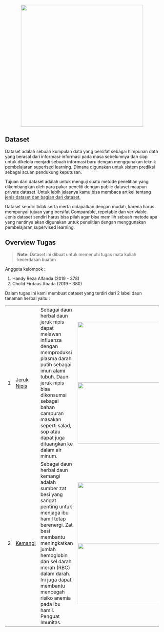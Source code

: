 <p align="center"><a href="https://laravel.com" target="_blank"><img src="https://images.squarespace-cdn.com/content/v1/5f47ace076731e4c0243506b/1613553171234-ZUSGE9QEWEOGYSPV5A8L/20210215+AI.png" width="400"></a></p>

## Dataset

  Dataset adalah sebuah kumpulan data yang bersifat sebagai himpunan data yang berasal dari informasi-informasi pada masa sebelumnya dan siap untuk dikelola menjadi sebuah informasi baru dengan menggunakan teknik pembelajaran superised learning. Dimana digunakan untuk sistem prediksi sebagai acuan pendukung keputusan.

  Tujuan dari dataset adalah untuk menguji suatu metode penelitian yang dikembangkan oleh para pakar peneliti dengan public dataset maupun private dataset. Untuk lebih jelasnya kamu bisa membaca artikel tentang <a href="https://www.pengalaman-edukasi.com/2020/06/dataset-adalah-data-untuk-data-mining.html"> jenis dataset dan bagian dari dataset.</a>

  Dataset sendiri tidak serta merta didapatkan dengan mudah, karena harus mempunyai tujuan yang bersifat Comparable, repetable dan veriviable. Jenis dataset sendiri harus bisa pilah agar bisa memilih sebuah metode apa yang nantinya akan digunakan untuk penelitian dengan menggunakan pembelajaran supervised learning.


## Overview Tugas 

> **Note:** Dataset ini dibuat untuk memenuhi tugas mata kuliah kecerdasan buatan 

Anggota kelompok :
1. Handy Reza Alfanda   (2019 - 378)
2. Cholid Firdaus Abada (2019 - 380)

Dalam tugas ini kami membuat dataset yang terdiri dari 2 label daun tanaman herbal yaitu :

<table style="width:100%">
  <tr>
    <td>1</td>
    <td><a href="https://id.wikipedia.org/wiki/Jeruk_nipis">Jeruk Nipis</a></td>
    <td>Sebagai daun herbal daun jeruk nipis dapat melawan influenza dengan memproduksi plasma darah putih sebagai imun alami tubuh. Daun jeruk nipis bisa dikonsumsi sebagai bahan campuran masakan seperti salad, sop atau dapat juga dituangkan ke dalam air minum. </td>
    <td width="350"><img src="https://statik.tempo.co/data/2021/01/26/id_996475/996475_720.jpg" height="200" width="350">
<img src="https://static.duta.co/wp-content/uploads/2017/12/jeruknipis-696x522.jpg" height="200" width="350"></td>
  </tr>
  <tr>
    <td>2</td>
    <td><a href="https://id.wiktionary.org/wiki/kemangi">Kemangi</a></td>
    <td>Sebagai daun herbal daun kemangi adalah sumber zat besi yang sangat penting untuk menjaga ibu hamil tetap berenergi. Zat besi membantu meningkatkan jumlah hemoglobin dan sel darah merah (RBC) dalam darah. Ini juga dapat membantu mencegah risiko anemia pada ibu hamil. Penguat Imunitas. </td>
    <td width="350"><img src="https://cdns.klimg.com/kapanlagi.com/p/headline/476x238/9-manfaat-kemangi-bagi-kesehatan-dan-ke-57d817.jpg" height="200" width="350">
<img src="https://statik.tempo.co/data/2020/10/27/id_976445/976445_720.jpg" height="200" width="350"></td>
  </tr>
</table>
